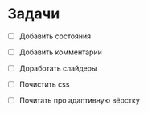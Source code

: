 # Задачи

- [ ] Добавить состояния
- [ ] Добавить комментарии


- [ ] Доработать слайдеры
- [ ] Почистить css


- [ ] Почитать про адаптивную вёрстку